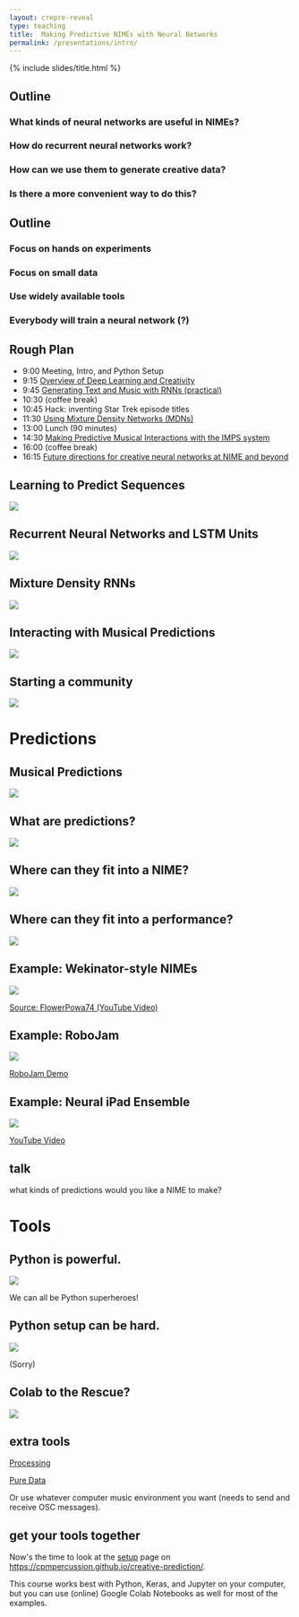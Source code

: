 ```yaml
---
layout: crepre-reveal
type: teaching
title:  Making Predictive NIMEs with Neural Networks
permalink: /presentations/intro/
---
```


{% include slides/title.html %}


## Outline

### What kinds of neural networks are useful in NIMEs?

### How do recurrent neural networks work? <!-- .element: class="fragment" -->

### How can we use them to generate creative data? <!-- .element: class="fragment" -->

### Is there a more convenient way to do this? <!-- .element: class="fragment" -->

## Outline

### Focus on hands on experiments

### Focus on small data <!-- .element: class="fragment" -->

### Use widely available tools <!-- .element: class="fragment" -->

### Everybody will train a neural network (?) <!-- .element: class="fragment" -->


## Rough Plan

- 9:00 Meeting, Intro, and Python Setup
- 9:15 [Overview of Deep Learning and Creativity]({{site.baseurl}}/nime/#overview-dl-creativity)
- 9:45 [Generating Text and Music with RNNs (practical)]({{site.baseurl}}/nime/#generating-sequences)
- 10:30 (coffee break)
- 10:45 Hack: inventing Star Trek episode titles
- 11:30 [Using Mixture Density Networks (MDNs)]({{site.baseurl}}/nime/#mixture-density)
- 13:00 Lunch (90 minutes)
- 14:30 [Making Predictive Musical Interactions with the IMPS system]({{site.baseurl}}/nime/#making-predictive)
- 16:00 (coffee break)
- 16:15 [Future directions for creative neural networks at NIME and beyond]({{site.baseurl}}/nime/#future-directions)

## Learning to Predict Sequences

![]({{site.baseurl}}/assets/sequence-learning.png)


## Recurrent Neural Networks and LSTM Units

![]({{site.baseurl}}/assets/charRNN-arch.png)



## Mixture Density RNNs

![]({{site.baseurl}}/assets/imps/mdn-examples.jpg)

## Interacting with Musical Predictions

![]({{site.baseurl}}/assets/imps/predictive-interaction-motivation-hires.png)

## Starting a community

![]({{site.baseurl}}/assets/imps/imps-nimes-examples.jpg)

# Predictions

## Musical Predictions

![]({{site.baseurl}}/assets/intro/musical-performance-predictions.jpg)

## What are predictions?

![]({{site.baseurl}}/assets/intro/predictive-models-overview.png)

## Where can they fit into a NIME?

![]({{site.baseurl}}/assets/intro/interactive-music-model-rowe.png)

## Where can they fit into a performance?

![]({{site.baseurl}}/assets/intro/prediction-location.png)

## Example: Wekinator-style NIMEs

![]({{site.baseurl}}/assets/wekinator-example.jpg)

[Source: FlowerPowa74 (YouTube Video)](https://youtu.be/tcQpnV4ajLY)

## Example: RoboJam

![]({{site.baseurl}}/assets/robojam-interaction.png)

[RoboJam Demo](https://youtu.be/n2xSHoB2_uY)

## Example: Neural iPad Ensemble

![]({{site.baseurl}}/assets/neural-ipad-band-demo.jpg)

[YouTube Video](https://youtu.be/FpQCAd0zKiU)

## talk

what kinds of predictions would you like a NIME to make?

# Tools

## Python is powerful.

![](https://imgs.xkcd.com/comics/python.png)

We can all be Python superheroes! <!-- .element: class="fragment" -->

## Python setup can be hard.

![](https://imgs.xkcd.com/comics/python_environment.png)

(Sorry) <!-- .element: class="fragment" -->

## Colab to the Rescue?

![]({{site.baseurl}}/assets/colab.png)

## extra tools

[Processing](https://processing.org)

[Pure Data](https://puredata.info/downloads/pure-data)

Or use whatever computer music environment you want (needs to send and receive OSC messages).

## get your tools together

Now's the time to look at the [setup]({{site.baseurl}}/setup) page
on <https://cpmpercussion.github.io/creative-prediction/>.

This course works best with Python, Keras, and Jupyter on your computer, but you
can use (online) Google Colab Notebooks as well for most of the
examples.
